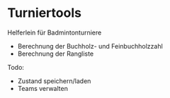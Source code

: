 # Turniertools
Helferlein für Badmintonturniere

- Berechnung der Buchholz- und Feinbuchholzzahl
- Berechnung der Rangliste

Todo:
- Zustand speichern/laden
- Teams verwalten